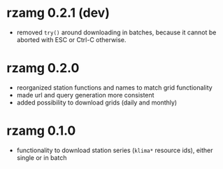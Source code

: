 # rzamg 0.2.1 (dev)

* removed `try()` around downloading in batches, because it cannot be aborted with ESC or Ctrl-C otherwise.

# rzamg 0.2.0

* reorganized station functions and names to match grid functionality
* made url and query generation more consistent
* added possibility to download grids (daily and monthly)


# rzamg 0.1.0

* functionality to download station series (`klima*` resource ids), either single or in batch
